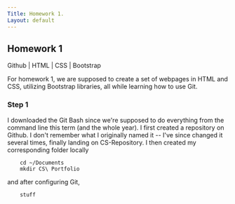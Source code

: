 ```yaml
---
Title: Homework 1.
Layout: default
---
```


## Homework 1
Github | HTML | CSS | Bootstrap

For homework 1, we are supposed to create a set of webpages in HTML and CSS, utilizing Bootstrap libraries, all while learning how to use Git. 

### Step 1
I downloaded the Git Bash since we're supposed to do everything from the command line this term (and the whole year). I first created a repository on Github. I don't remember what I originally named it -- I've since changed it several times, finally landing on CS-Repository. I then created my corresponding folder locally 
``` 
    cd ~/Documents
    mkdir CS\ Portfolio
```
and after configuring Git, 
```
    stuff

```
